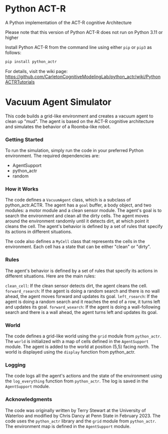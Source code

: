 # Python ACT-R

A Python implementation of the ACT-R cognitive Architecture

Please note that this version of Python ACT-R does not run on Python 3.11 or higher

Install Python ACT-R from the command line using either `pip` or `pip3` as follows:

```bash
pip install python_actr
```

For details, visit the wiki page: https://github.com/CarletonCognitiveModelingLab/python_actr/wiki/PythonACTRTutorials

# Vacuum Agent Simulator

This code builds a grid-like environment and creates a vacuum agent to clean up "mud". The agent is based on the ACT-R cognitive architecture and simulates the behavior of a Roomba-like robot.

### Getting Started

To run the simulation, simply run the code in your preferred Python environment. The required dependencies are:

- AgentSupport
- python_actr
- random

### How it Works

The code defines a `VacuumAgent` class, which is a subclass of python_actr.ACTR. The agent has a `goal` buffer, a body object, and two modules: a motor module and a clean sensor module. The agent's goal is to search the environment and clean all the dirty cells. The agent moves around the environment randomly until it detects dirt, at which point it cleans the cell. The agent's behavior is defined by a set of rules that specify its actions in different situations.

The code also defines a `MyCell` class that represents the cells in the environment. Each cell has a state that can be either "clean" or "dirty".

### Rules

The agent's behavior is defined by a set of rules that specify its actions in different situations. Here are the main rules:

`clean_cell`: If the clean sensor detects dirt, the agent cleans the cell.
`forward_rsearch`: If the agent is doing a random search and there is no wall ahead, the agent moves forward and updates its goal.
`left_rsearch`: If the agent is doing a random search and it reaches the end of a row, it turns left and updates its goal.
`forward_wsearch`: If the agent is doing a wall-following search and there is a wall ahead, the agent turns left and updates its goal.

### World

The code defines a grid-like world using the `grid` module from `python_actr`. The `world` is initialized with a map of cells defined in the `AgentSupport` module. The agent is added to the world at position (5,5) facing north. The world is displayed using the `display` function from python_actr.

### Logging

The code logs all the agent's actions and the state of the environment using the `log_everything` function from `python_actr`. The log is saved in the `AgentSupport` module.

### Acknowledgments

The code was originally written by Terry Stewart at the University of Waterloo and modified by Chris Dancy at Penn State in February 2023. The code uses the `python_actr` library and the `grid` module from `python_actr`. The environment map is defined in the `AgentSupport` module.
